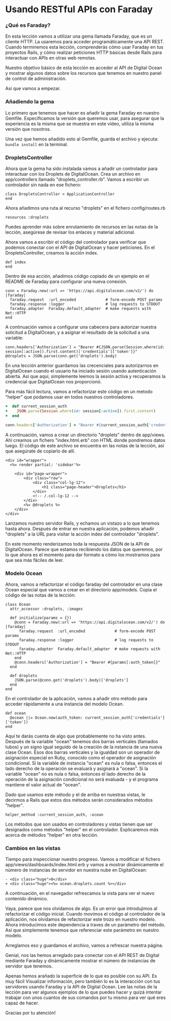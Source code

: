 # Usando RESTful APIs con Faraday

### ¿Qué es Faraday?
En esta lección vamos a utilizar una gema llamada Faraday, que es un cliente HTTP. La usaremos para acceder programáticamente una API REST. Cuando terminemos esta lección, comprenderás cómo usar Faraday en tus proyectos Rails, y cómo realizar peticiones HTTP básicas desde Rails para interactuar con APIs en otras web remotas.

Nuestro objetivo básico de esta lección es acceder al API de Digital Ocean y mostrar algunos datos sobre los recursos que tenemos en nuestro panel de control de administración.

Así que vamos a empezar.


### Añadiendo la gema
Lo primero que tenemos que hacer es añadir la gema Faraday en nuestro Gemfile. Especificamos la versión que queremos usar, para asegurar que la experiencia es la misma que se muestra en este video, utiliza la misma versión que nosotros.

Una vez que hemos añadido esto al Gemfile, guarda el archivo y ejecuta:
```bundle install```
en la terminal.

### DropletsController
Ahora que la gema ha sido instalada vamos a añadir un controlador para interactuar con los Droplets de DigitalOcean. Crea un archivo en app/controllers  llamado "droplets_controller.rb". Vamos a escribir un controlador sin nada en ese fichero:

```
class DropletsController < ApplicationController
end
```

Ahora añadimos una ruta al recurso "droplets" en el fichero config/routes.rb
```
resources :droplets
```

Puedes aprender más sobre enrutamiento de recursos en las notas de la lección,  asegúrese de revisar los enlaces y material adicional.

Ahora vamos a escribir el código del controlador para verificar que podemos conectar con el API de DigitalOcean y hacer peticiones. En el DropletsController, creamos la acción index.

```
def index
end
```

Dentro de esa acción, añadimos código copiado de un ejemplo en el README de Faraday para configurar una nueva conexión.

```
conn = Faraday.new(:url => 'https://api.digitalocean.com/v2/') do |faraday|
  faraday.request  :url_encoded             # form-encode POST params
  faraday.response :logger                  # log requests to STDOUT
  faraday.adapter  Faraday.default_adapter  # make requests with Net::HTTP
end
```

A continuación vamos a configurar una cabecera para autorizar nuestra solicitud a DigitalOcean, y a asignar el resultado de la solicitud a una variable:
```
conn.headers['Authorization'] = "Bearer #{JSON.parse(Session.where(id: session[:active]).first.content)['credentials']['token']}"
@droplets = JSON.parse(conn.get('droplets').body)
```

En una lección anterior guardamos las crecenciales para autorizarnos en DigitalOcean cuando el usuario ha iniciado sesión usando autenticación abierta. Así que aquí, simplemente leemos la sesión activa y recuperamos la credencial que DigitalOcean nos proporcionó.

Para más fácil lectura, vamos a refactorizar este código en un metodo "helper" que podamos usar en todos nuestros controladores.

```application_controller.rb
+  def current_session_auth
+    JSON.parse(Session.where(id: session[:active]).first.content)
+  end
```
```droplets_controller.rb
conn.headers['Authorization'] = "Bearer #{current_session_auth['credentials']['token']}"
```

A continuación, vamos a crear un directorio "droplets" dentro de app/views. Ahí creamos un fichero "index.html.erb" con HTML donde pondremos datos luego.
El código de este archivo se encuentra en las notas de la lección, así que asegúrate de copiarlo de allí.

```
<div id="wrapper">
  <%= render partial: 'sidebar'%>

    <div id="page-wrapper">
        <div class="row">
            <div class="col-lg-12">
                <h1 class="page-header">Droplets</h1>
            </div>
            <!-- /.col-lg-12 -->
        </div>
        <%= @droplets %>
    </div>
</div>
```

Lanzamos nuestro servidor Rails, y echamos un vistazo a lo que tenemos hasta ahora. Después de entrar en nuestra aplicación, podemos añadir "droplets" a la URL para visitar la acción index del controlador "droplets".

En este momento renderizamos toda la respuesta JSON de la API de DigitalOcean. Parece que estamos recibiendo los datos que queremos, por lo que ahora es el momento para dar formato a cómo los mostramos para que sea más fáciles de leer.


### Modelo Ocean
Ahora, vamos a refactorizar el código faraday del controlador en una clase Ocean especial que vamos a crear en el directorio app/models. Copia el código de las notas de la lección:

```
class Ocean
  attr_accessor :droplets, :images

  def initialize(params = {})
    @conn = Faraday.new(:url => 'https://api.digitalocean.com/v2/') do |faraday|
      faraday.request  :url_encoded             # form-encode POST params
      faraday.response :logger                  # log requests to STDOUT
      faraday.adapter  Faraday.default_adapter  # make requests with Net::HTTP
    end
    @conn.headers['Authorization'] = "Bearer #{params[:auth_token]}"
  end

  def droplets
    JSON.parse(@conn.get('droplets').body)['droplets']
  end
end
```

En el controlador de la aplicación, vamos a añadir otro método para acceder rápidamente a una instancia del modelo Ocean.

```
def ocean
  @ocean ||= Ocean.new(auth_token: current_session_auth['credentials']['token'])
end
```

Aquí te darás cuenta de algo que probablemente no ha visto antes. Después de la variable "ocean" tenemos dos barras verticales (llamados tubos) y un signo igual seguido de la creación de la nstancia de una nueva clase Ocean. Esos dos barras verticales y la igualdad son un operador de asignación especial en Ruby, conocido como el operador de asignación condicional. Si la variable de instancia "ocean" es nula o falsa, entonces el lado derecho de la operación se evaluará y asignará a "ocean". Si la variable "ocean" no es nula o falsa, entonces el lado derecho de la operación de la asignación condicional no será evaluada - y el programa mantiene el valor actual de "ocean".

Dado que usamos este método y el de arriba en nuestras vistas, le decirmos a Rails que estos dos mètodos serán considerados métodos "helper".

```
helper_method :current_session_auth, :ocean
```

Los métodos que son usados en controladores y vistas tienen que ser designados como métodos "helper" en el controlador. Explicaremos más acerca de métodos "helper" en otra lección.

### Cambios en las vistas

Tiempo para inspeccionar nuestro progreso.
Vamos a modificar el fichero app/views/dashboards/index.html.erb y vamos a mostrar dinámicamente el número de instancias de servidor en nuestra nube en DigitalOcean:

```
- <div class="huge">0</div>
+ <div class="huge"><%= ocean.droplets.count %></div>
```

A continuación, en el navegador refrescamos la vista para ver el nuevo contenido dinámico.

Vaya, parece que nos olvidamos de algo. Es un error que introdujimos al refactorizar el código inicial. Cuando movimos el código al controlador de la aplicación, nos olvidamos de refactorizar este trozo en nuestro modelo.
Ahora introducimos este dependencia a traves de un parámetro del método. Así que simplemente tenemos que referenciar este parámetro en nuestro modelo.

Arreglamos eso y guardamos el archivo, vamos a refrescar nuestra página.

Genial, nos las hemos arreglado para conectar con el API REST de Digital mediante Faraday y dinámicamente mostrar el número de instancias de servidor que tenemos.

Apenas hemos arañado la superficie de lo que es posible con su API. Es muy fácil Visualizar información, pero también lo es la interacción con tus servidores usando Faraday y la API de Digital Ocean.
Lee las notas de la lección para ver algunos ejemplos de lo que puedes hacer y quizá intentar trabajar con unos cuantos de sus comandos por tu mismo para ver qué eres capaz de hacer.

Gracias por tu atención!